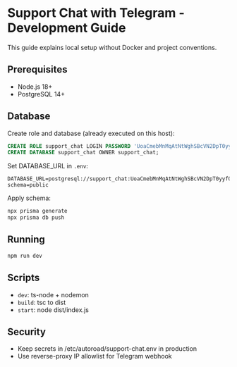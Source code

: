 # Support Chat with Telegram - Development Guide

This guide explains local setup without Docker and project conventions.

## Prerequisites
- Node.js 18+
- PostgreSQL 14+

## Database
Create role and database (already executed on this host):
```sql
CREATE ROLE support_chat LOGIN PASSWORD 'UoaCmebMnMqAtNtWghSBcVN2DpT0yyf0H9H';
CREATE DATABASE support_chat OWNER support_chat;
```

Set DATABASE_URL in `.env`:
```
DATABASE_URL=postgresql://support_chat:UoaCmebMnMqAtNtWghSBcVN2DpT0yyf0H9H@localhost:5432/support_chat?schema=public
```

Apply schema:
```bash
npx prisma generate
npx prisma db push
```

## Running
```bash
npm run dev
```

## Scripts
- `dev`: ts-node + nodemon
- `build`: tsc to dist
- `start`: node dist/index.js

## Security
- Keep secrets in /etc/autoroad/support-chat.env in production
- Use reverse-proxy IP allowlist for Telegram webhook


